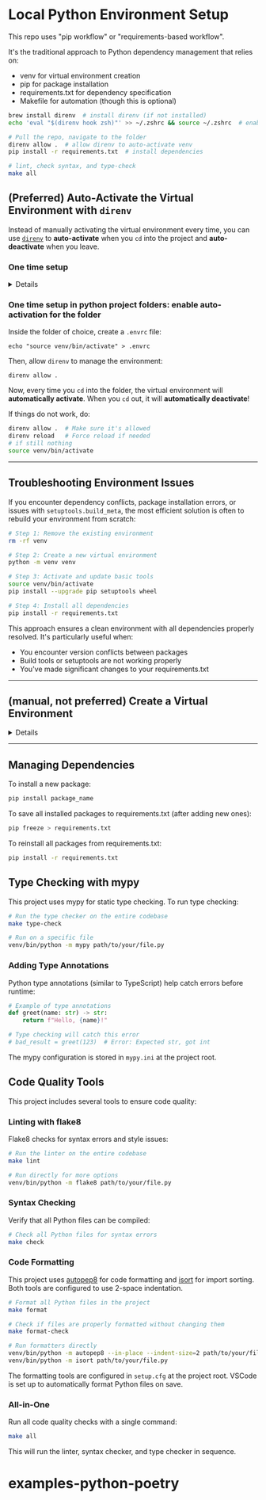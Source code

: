 # Local Python Environment Setup

This repo uses "pip workflow" or "requirements-based workflow".

It's the traditional approach to Python dependency management that relies on:

- venv for virtual environment creation
- pip for package installation
- requirements.txt for dependency specification
- Makefile for automation (though this is optional)

```bash
brew install direnv  # install direnv (if not installed)
echo 'eval "$(direnv hook zsh)"' >> ~/.zshrc && source ~/.zshrc  # enable direnv in Zsh if not already so

# Pull the repo, navigate to the folder
direnv allow .  # allow direnv to auto-activate venv
pip install -r requirements.txt  # install dependencies

# lint, check syntax, and type-check
make all
```

## (Preferred) Auto-Activate the Virtual Environment with `direnv`

Instead of manually activating the virtual environment every time, you can use [`direnv`](https://direnv.net/) to **auto-activate** when you `cd` into the project and **auto-deactivate** when you leave.

### One time setup

<details><summary>Details </summary>

Install `direnv`

```bash
brew install direnv
```

Enable `direnv` in Zsh

Add the following line to your `~/.zshrc`:

```bash
eval "$(direnv hook zsh)"
```

Then, restart your terminal or run:

```bash
source ~/.zshrc
```

</details>

### One time setup in python project folders: enable auto-activation for the folder

Inside the folder of choice, create a `.envrc` file:

```
echo "source venv/bin/activate" > .envrc
```

Then, allow `direnv` to manage the environment:

```
direnv allow .
```

Now, every time you `cd` into the folder, the virtual environment will **automatically activate**. When you `cd` out, it will **automatically deactivate**!

If things do not work, do:

```bash
direnv allow .  # Make sure it's allowed
direnv reload   # Force reload if needed
# if still nothing
source venv/bin/activate
```

---

## Troubleshooting Environment Issues

If you encounter dependency conflicts, package installation errors, or issues with `setuptools.build_meta`, the most efficient solution is often to rebuild your environment from scratch:

```bash
# Step 1: Remove the existing environment
rm -rf venv

# Step 2: Create a new virtual environment
python -m venv venv

# Step 3: Activate and update basic tools
source venv/bin/activate
pip install --upgrade pip setuptools wheel

# Step 4: Install all dependencies
pip install -r requirements.txt
```

This approach ensures a clean environment with all dependencies properly resolved. It's particularly useful when:

- You encounter version conflicts between packages
- Build tools or setuptools are not working properly
- You've made significant changes to your requirements.txt

---

## (manual, not preferred) Create a Virtual Environment

<details>

```bash
python3 -m venv venv
```

Activate the Virtual Environment

```sh
source venv/bin/activate
```

### Deactivate the Virtual Environment

When done, exit the virtual environment:

```sh
deactivate
```

Now, every time you work in this folder, activate the virtual environment before running Python scripts.

```sh
source venv/bin/activate  # (Mac/Linux)
```

Then, run your Python code as usual!

</details>

---

## Managing Dependencies

To install a new package:

```sh
pip install package_name
```

To save all installed packages to requirements.txt (after adding new ones):

```sh
pip freeze > requirements.txt
```

To reinstall all packages from requirements.txt:

```sh
pip install -r requirements.txt
```

## Type Checking with mypy

This project uses mypy for static type checking. To run type checking:

```sh
# Run the type checker on the entire codebase
make type-check

# Run on a specific file
venv/bin/python -m mypy path/to/your/file.py
```

### Adding Type Annotations

Python type annotations (similar to TypeScript) help catch errors before runtime:

```python
# Example of type annotations
def greet(name: str) -> str:
    return f"Hello, {name}!"

# Type checking will catch this error
# bad_result = greet(123)  # Error: Expected str, got int
```

The mypy configuration is stored in `mypy.ini` at the project root.

## Code Quality Tools

This project includes several tools to ensure code quality:

### Linting with flake8

Flake8 checks for syntax errors and style issues:

```sh
# Run the linter on the entire codebase
make lint

# Run directly for more options
venv/bin/python -m flake8 path/to/your/file.py
```

### Syntax Checking

Verify that all Python files can be compiled:

```sh
# Check all Python files for syntax errors
make check
```

### Code Formatting

This project uses [autopep8](https://github.com/hhatto/autopep8) for code formatting and [isort](https://pycqa.github.io/isort/) for import sorting. Both tools are configured to use 2-space indentation.

```sh
# Format all Python files in the project
make format

# Check if files are properly formatted without changing them
make format-check

# Run formatters directly
venv/bin/python -m autopep8 --in-place --indent-size=2 path/to/your/file.py
venv/bin/python -m isort path/to/your/file.py
```

The formatting tools are configured in `setup.cfg` at the project root. VSCode is set up to automatically format Python files on save.

### All-in-One

Run all code quality checks with a single command:

```sh
make all
```

This will run the linter, syntax checker, and type checker in sequence.
# examples-python-poetry
